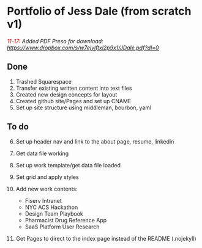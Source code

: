 # Portfolio of Jess Dale (from scratch v1)
<span style="color:red">*11-17:</span> Added PDF Preso for download: <https://www.dropbox.com/s/w7ejvlftxl2p9x1/JDale.pdf?dl=0>*

## Done
1. Trashed Squarespace
2. Transfer existing written content into text files
3. Created new design concepts for layout
4. Created github site/Pages and set up CNAME
5. Set up site structure using middleman, bourbon, yaml

## To do
6. Set up header nav and link to the about page, resume, linkedin
7. Get data file working
8. Set up work template/get data file loaded
9. Set grid and apply styles
10. Add new work contents: 
    - Fiserv Intranet
    - NYC ACS Hackathon
    - Design Team Playbook 
    - Pharmacist Drug Reference App
    - SaaS Platform User Research
    
11. Get Pages to direct to the index page instead of the README (.nojekyll)
